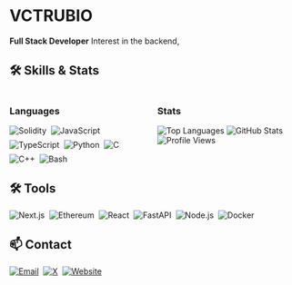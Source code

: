 # VCTRUBIO
**Full Stack Developer** Interest in the backend,


## 🛠️ Skills & Stats
<div style="display: flex; gap: 16px; flex-wrap: wrap;">
  <div style="flex: 1; min-width: 200px;">
    <h3>Languages</h3>
    <div style="display: flex; flex-wrap: wrap; gap: 8px;">
      <img src="https://img.shields.io/badge/Solidity-363636?style=for-the-badge&logo=solidity&logoColor=white" alt="Solidity">
      <img src="https://img.shields.io/badge/JavaScript-F7DF1E?style=for-the-badge&logo=javascript&logoColor=black" alt="JavaScript">
      <img src="https://img.shields.io/badge/TypeScript-3178C6?style=for-the-badge&logo=typescript&logoColor=white" alt="TypeScript">
      <img src="https://img.shields.io/badge/Python-3776AB?style=for-the-badge&logo=python&logoColor=white" alt="Python">
      <img src="https://img.shields.io/badge/C-A8B9CC?style=for-the-badge&logo=c&logoColor=black" alt="C">
      <img src="https://img.shields.io/badge/C++-00599C?style=for-the-badge&logo=cplusplus&logoColor=white" alt="C++">
      <img src="https://img.shields.io/badge/Bash-4EAA25?style=for-the-badge&logo=gnubash&logoColor=white" alt="Bash">
    </div>
  </div>
  <div style="flex: 1; min-width: 200px;">
    <h3>Stats</h3>
    <img src="https://github-readme-stats.vercel.app/api/top-langs/?username=vctrubio&layout=compact&theme=dracula&hide=Markdown" alt="Top Languages">
    <img src="https://github-readme-stats.vercel.app/api?username=vctrubio&show_icons=true&theme=dracula" alt="GitHub Stats">
    <img src="https://komarev.com/ghpvc/?username=vctrubio&color=brightgreen" alt="Profile Views">
  </div>
</div>

## 🛠️ Tools
<div style="display: flex; flex-wrap: wrap; gap: 8px;">
  <img src="https://img.shields.io/badge/Next.js-000000?style=for-the-badge&logo=next.js&logoColor=white" alt="Next.js">
  <img src="https://img.shields.io/badge/Ethereum-3C3C3D?style=for-the-badge&logo=ethereum&logoColor=white" alt="Ethereum">
  <img src="https://img.shields.io/badge/React-61DAFB?style=for-the-badge&logo=react&logoColor=black" alt="React">
  <img src="https://img.shields.io/badge/FastAPI-009688?style=for-the-badge&logo=fastapi&logoColor=white" alt="FastAPI">
  <img src="https://img.shields.io/badge/Node.js-339933?style=for-the-badge&logo=nodedotjs&logoColor=white" alt="Node.js">
  <img src="https://img.shields.io/badge/Docker-2496ED?style=for-the-badge&logo=docker&logoColor=white" alt="Docker">
</div>


## 📫 Contact
<div style="display: flex; flex-wrap: wrap; gap: 8px;">
  <a href="mailto:dev@donkeydrills.com"><img src="https://img.shields.io/badge/Email-dev@donkeydrills.com-00008B?style=for-the-badge&logo=gmail&logoColor=white" alt="Email"></a>
  <a href="https://x.com/donkeydrills"><img src="https://img.shields.io/badge/X-donkeydrills-1DA1F2?style=for-the-badge&logo=x&logoColor=white" alt="X"></a>
  <a href="https://donkeydrills.com"><img src="https://img.shields.io/badge/Website-donkeydrills.com-0A0A23?style=for-the-badge&logo=internet-explorer&logoColor=white" alt="Website"></a>
</div>